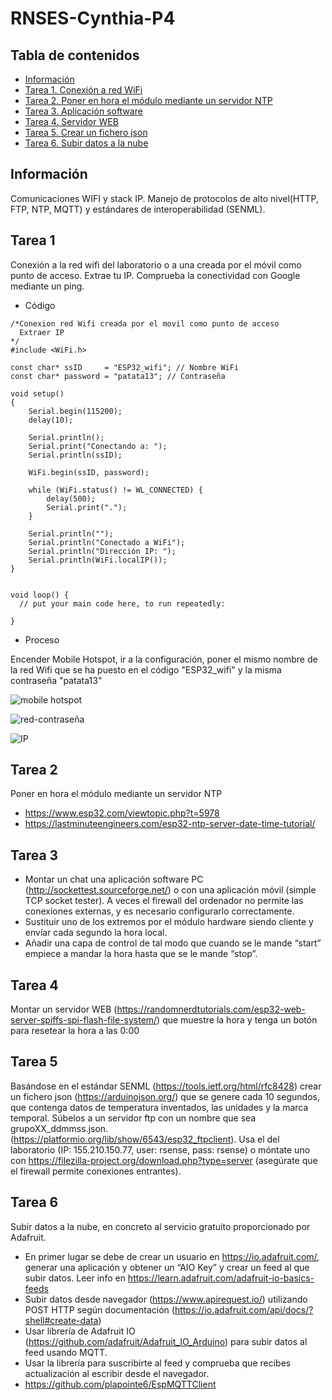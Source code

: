 # RNSES-Cynthia-P4
## Tabla de contenidos 
* [Información](#Información)
* [Tarea 1. Conexión a red WiFi](#Tarea1)
* [Tarea 2. Poner en hora el módulo mediante un servidor NTP](#setup)
* [Tarea 3. Aplicación software](#set)
* [Tarea 4. Servidor WEB](#sp)
* [Tarea 5. Crear un fichero json](#sp4)
* [Tarea 6. Subir datos a la nube](#sp5)

## Información
Comunicaciones WIFI y stack IP. Manejo de protocolos de alto nivel(HTTP, FTP, NTP, MQTT) y estándares de interoperabilidad (SENML).

## Tarea 1
Conexión a la red wifi del laboratorio o a una creada por el móvil como punto de acceso. Extrae tu IP. Comprueba la conectividad con Google mediante un ping.
* Código
```
/*Conexion red Wifi creada por el movil como punto de acceso
  Extraer IP
*/
#include <WiFi.h>

const char* ssID     = "ESP32_wifi"; // Nombre WiFi
const char* password = "patata13"; // Contraseña 

void setup()
{
    Serial.begin(115200);
    delay(10);

    Serial.println();
    Serial.print("Conectando a: ");
    Serial.println(ssID);

    WiFi.begin(ssID, password);

    while (WiFi.status() != WL_CONNECTED) {
        delay(500);
        Serial.print(".");
    }

    Serial.println("");
    Serial.println("Conectado a WiFi");
    Serial.println("Dirección IP: ");
    Serial.println(WiFi.localIP());
}


void loop() {
  // put your main code here, to run repeatedly:

}
```
* Proceso

Encender Mobile Hotspot, ir a la configuración, poner el mismo nombre de la red Wifi que se ha puesto en el código "ESP32_wifi"  y la misma contraseña "patata13"

![mobile hotspot](https://github.com/Cynthia-696529/Imagenes/blob/6ea7d953868d23abd81e8e88ee98747437c5280e/mobileHotspot.jpeg)

![red-contraseña](https://github.com/Cynthia-696529/Imagenes/blob/6ea7d953868d23abd81e8e88ee98747437c5280e/esp32_wifi.jpeg)

![IP](https://github.com/Cynthia-696529/Imagenes/blob/4f14861baf29ce4eee8301509c123de7ff6c5865/Captura%20de%20pantalla%202022-08-25%20a%20las%2011.51.58.png)

## Tarea 2
Poner en hora el módulo mediante un servidor NTP
* https://www.esp32.com/viewtopic.php?t=5978
* https://lastminuteengineers.com/esp32-ntp-server-date-time-tutorial/
 ## Tarea 3
* Montar un chat una aplicación software PC (http://sockettest.sourceforge.net/) o con una aplicación móvil (simple TCP socket tester). A veces el firewall del ordenador no permite las conexiones externas, y es necesario configurarlo correctamente.
* Sustituir uno de los extremos por el módulo hardware siendo cliente y envíar cada segundo la hora local.
* Añadir una capa de control de tal modo que cuando se le mande “start” empiece a mandar la hora hasta que se le mande “stop”.
## Tarea 4 
Montar un servidor WEB (https://randomnerdtutorials.com/esp32-web-server-spiffs-spi-flash-file-system/) que muestre la hora y tenga un botón para resetear la hora a las 0:00
## Tarea 5
Basándose en el estándar SENML (https://tools.ietf.org/html/rfc8428) crear un fichero json (https://arduinojson.org/) que se genere cada 10 segundos, que contenga datos de temperatura inventados, las unidades y la marca temporal. Súbelos a un servidor ftp con un nombre que sea grupoXX_ddmmss.json. (https://platformio.org/lib/show/6543/esp32_ftpclient). Usa el del laboratorio (IP: 155.210.150.77, user: rsense, pass: rsense) o móntate uno con https://filezilla-project.org/download.php?type=server (asegúrate que el firewall permite conexiones entrantes).

## Tarea 6
Subir datos a la nube, en concreto al servicio gratuito proporcionado por Adafruit.
* En primer lugar se debe de crear un usuario en https://io.adafruit.com/, generar una aplicación y obtener un “AIO Key” y crear un feed al que subir datos. Leer info en https://learn.adafruit.com/adafruit-io-basics-feeds
* Subir datos desde navegador (https://www.apirequest.io/) utilizando POST HTTP según documentación (https://io.adafruit.com/api/docs/?shell#create-data)
* Usar librería de Adafruit IO (https://github.com/adafruit/Adafruit_IO_Arduino) para subir datos al feed usando MQTT.
* Usar la librería para suscribirte al feed y comprueba que recibes actualización al escribir desde el navegador.
* https://github.com/plapointe6/EspMQTTClient
